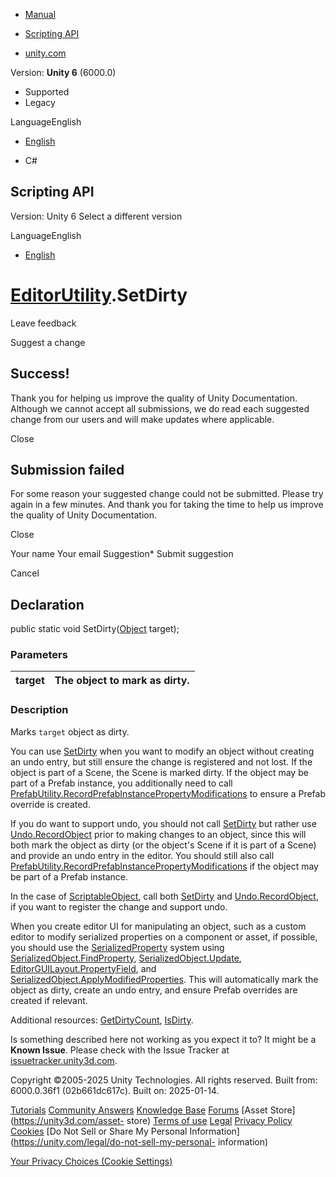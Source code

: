 [ ]()

  * [Manual](../Manual/index.html)
  * [Scripting API](../ScriptReference/index.html)

  * [unity.com](https://unity.com/)

Version: **Unity 6** (6000.0)

  * Supported
  * Legacy

LanguageEnglish

  * [English]()

  * C#

[ ](https://docs.unity3d.com)

## Scripting API

Version: Unity 6 Select a different version

LanguageEnglish

  * [English]()

#  [EditorUtility](EditorUtility.html).SetDirty

Leave feedback

Suggest a change

## Success!

Thank you for helping us improve the quality of Unity Documentation. Although
we cannot accept all submissions, we do read each suggested change from our
users and will make updates where applicable.

Close

## Submission failed

For some reason your suggested change could not be submitted. Please <a>try
again</a> in a few minutes. And thank you for taking the time to help us
improve the quality of Unity Documentation.

Close

Your name Your email Suggestion* Submit suggestion

Cancel

[ ]()

## Declaration

public static void SetDirty([Object](Object.html) target);

### Parameters

target | The object to mark as dirty.  
---|---  
  
### Description

Marks `target` object as dirty.

You can use [SetDirty](EditorUtility.SetDirty.html) when you want to modify an
object without creating an undo entry, but still ensure the change is
registered and not lost. If the object is part of a Scene, the Scene is marked
dirty. If the object may be part of a Prefab instance, you additionally need
to call
[PrefabUtility.RecordPrefabInstancePropertyModifications](PrefabUtility.RecordPrefabInstancePropertyModifications.html)
to ensure a Prefab override is created.  
  
If you do want to support undo, you should not call
[SetDirty](EditorUtility.SetDirty.html) but rather use
[Undo.RecordObject](Undo.RecordObject.html) prior to making changes to an
object, since this will both mark the object as dirty (or the object's Scene
if it is part of a Scene) and provide an undo entry in the editor. You should
still also call
[PrefabUtility.RecordPrefabInstancePropertyModifications](PrefabUtility.RecordPrefabInstancePropertyModifications.html)
if the object may be part of a Prefab instance.  
  
In the case of [ScriptableObject](ScriptableObject.html), call both
[SetDirty](EditorUtility.SetDirty.html) and
[Undo.RecordObject](Undo.RecordObject.html), if you want to register the
change and support undo.  
  
When you create editor UI for manipulating an object, such as a custom editor
to modify serialized properties on a component or asset, if possible, you
should use the [SerializedProperty](SerializedProperty.html) system using
[SerializedObject.FindProperty](SerializedObject.FindProperty.html),
[SerializedObject.Update](SerializedObject.Update.html),
[EditorGUILayout.PropertyField](EditorGUILayout.PropertyField.html), and
[SerializedObject.ApplyModifiedProperties](SerializedObject.ApplyModifiedProperties.html).
This will automatically mark the object as dirty, create an undo entry, and
ensure Prefab overrides are created if relevant.  
  
Additional resources: [GetDirtyCount](EditorUtility.GetDirtyCount.html),
[IsDirty](EditorUtility.IsDirty.html).

Is something described here not working as you expect it to? It might be a
**Known Issue**. Please check with the Issue Tracker at
[issuetracker.unity3d.com](https://issuetracker.unity3d.com).

Copyright ©2005-2025 Unity Technologies. All rights reserved. Built from:
6000.0.36f1 (02b661dc617c). Built on: 2025-01-14.

[Tutorials](https://unity3d.com/learn) [Community
Answers](https://answers.unity3d.com) [Knowledge
Base](https://support.unity3d.com/hc/en-us)
[Forums](https://forum.unity3d.com) [Asset Store](https://unity3d.com/asset-
store) [Terms of use](https://docs.unity3d.com/Manual/TermsOfUse.html)
[Legal](https://unity.com/legal) [Privacy
Policy](https://unity.com/legal/privacy-policy)
[Cookies](https://unity.com/legal/cookie-policy) [Do Not Sell or Share My
Personal Information](https://unity.com/legal/do-not-sell-my-personal-
information)

[Your Privacy Choices (Cookie Settings)](javascript:void\(0\);)

